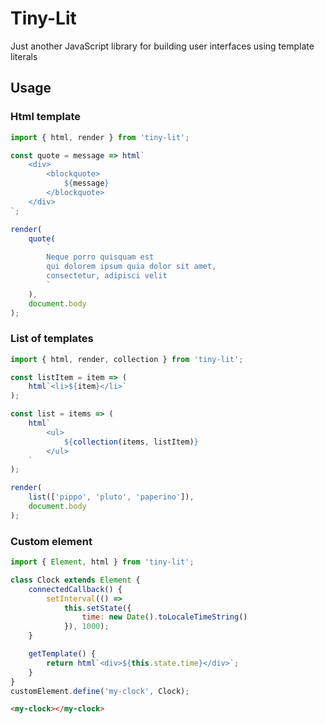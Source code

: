 # Tiny-Lit

Just another JavaScript library for building user interfaces using template literals
## Usage

### Html template
```js
import { html, render } from 'tiny-lit';

const quote = message => html`
    <div>
        <blockquote>
            ${message}
        </blockquote>
    </div>
`;

render(
    quote(
        `
        Neque porro quisquam est 
        qui dolorem ipsum quia dolor sit amet, 
        consectetur, adipisci velit
        `
    ),
    document.body
);
```

### List of templates

```js
import { html, render, collection } from 'tiny-lit';

const listItem = item => (
    html`<li>${item}</li>`
);

const list = items => (
    html`
        <ul>
            ${collection(items, listItem)}
        </ul>
    `
);

render(
    list(['pippo', 'pluto', 'paperino']),
    document.body
);
```

### Custom element

```js
import { Element, html } from 'tiny-lit';

class Clock extends Element {
    connectedCallback() {
        setInterval(() => 
            this.setState({
                time: new Date().toLocaleTimeString()
            }), 1000);
    }

    getTemplate() {
        return html`<div>${this.state.time}</div>`;
    }
}
customElement.define('my-clock', Clock);
```

```html
<my-clock></my-clock>
```
